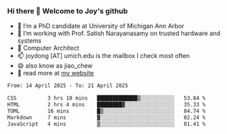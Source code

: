 ### Hi there 👋 Welcome to Joy's github

- 🔭 I’m a PhD candidate at University of Michigan Ann Arbor
- 🌱 I’m working with Prof. Satish Narayanasamy on trusted hardware and systems
- 👯 Computer Architect
- 📫 joydong [AT] umich.edu is the mailbox I check most often
- 😄 also know as jiao_chew
- 💬 read more at [my website](https://joydddd.github.io/)
<!--START_SECTION:waka-->

```txt
From: 14 April 2025 - To: 21 April 2025

CSS          3 hrs 10 mins   █████████████▒░░░░░░░░░░░   53.84 %
HTML         2 hrs 4 mins    ████████▓░░░░░░░░░░░░░░░░   35.33 %
TOML         16 mins         █▒░░░░░░░░░░░░░░░░░░░░░░░   04.74 %
Markdown     7 mins          ▓░░░░░░░░░░░░░░░░░░░░░░░░   02.24 %
JavaScript   4 mins          ▒░░░░░░░░░░░░░░░░░░░░░░░░   01.41 %
```

<!--END_SECTION:waka-->

